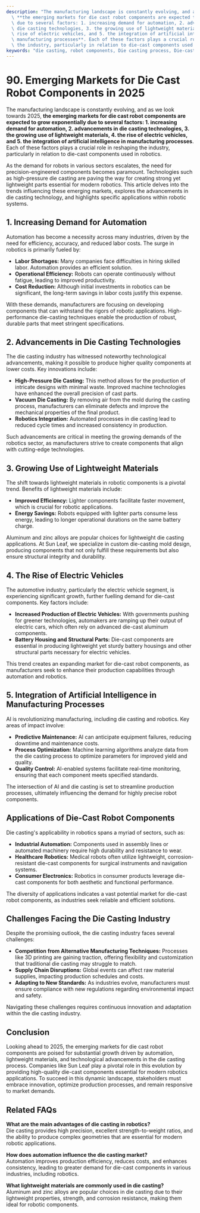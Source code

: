 ```yaml
---
description: "The manufacturing landscape is constantly evolving, and as we look towards 2025,\
  \ **the emerging markets for die cast robot components are expected to grow exponentially\
  \ due to several factors: 1. increasing demand for automation, 2. advancements in\
  \ die casting technologies, 3. the growing use of lightweight materials, 4. the\
  \ rise of electric vehicles, and 5. the integration of artificial intelligence in\
  \ manufacturing processes**. Each of these factors plays a crucial role in reshaping\
  \ the industry, particularly in relation to die-cast components used in robotics. "
keywords: "die casting, robot components, Die casting process, Die-cast aluminum"
---
```

# 90. Emerging Markets for Die Cast Robot Components in 2025

The manufacturing landscape is constantly evolving, and as we look towards 2025, **the emerging markets for die cast robot components are expected to grow exponentially due to several factors: 1. increasing demand for automation, 2. advancements in die casting technologies, 3. the growing use of lightweight materials, 4. the rise of electric vehicles, and 5. the integration of artificial intelligence in manufacturing processes**. Each of these factors plays a crucial role in reshaping the industry, particularly in relation to die-cast components used in robotics. 

As the demand for robots in various sectors escalates, the need for precision-engineered components becomes paramount. Technologies such as high-pressure die casting are paving the way for creating strong yet lightweight parts essential for modern robotics. This article delves into the trends influencing these emerging markets, explores the advancements in die casting technology, and highlights specific applications within robotic systems.

## **1. Increasing Demand for Automation**

Automation has become a necessity across many industries, driven by the need for efficiency, accuracy, and reduced labor costs. The surge in robotics is primarily fueled by:

- **Labor Shortages:** Many companies face difficulties in hiring skilled labor. Automation provides an efficient solution.
- **Operational Efficiency:** Robots can operate continuously without fatigue, leading to improved productivity.
- **Cost Reduction:** Although initial investments in robotics can be significant, the long-term savings in labor costs justify this expense.

With these demands, manufacturers are focusing on developing components that can withstand the rigors of robotic applications. High-performance die-casting techniques enable the production of robust, durable parts that meet stringent specifications.

## **2. Advancements in Die Casting Technologies**

The die casting industry has witnessed noteworthy technological advancements, making it possible to produce higher quality components at lower costs. Key innovations include:

- **High-Pressure Die Casting:** This method allows for the production of intricate designs with minimal waste. Improved machine technologies have enhanced the overall precision of cast parts.
- **Vacuum Die Casting:** By removing air from the mold during the casting process, manufacturers can eliminate defects and improve the mechanical properties of the final product.
- **Robotics Integration:** Automated processes in die casting lead to reduced cycle times and increased consistency in production.

Such advancements are critical in meeting the growing demands of the robotics sector, as manufacturers strive to create components that align with cutting-edge technologies.

## **3. Growing Use of Lightweight Materials**

The shift towards lightweight materials in robotic components is a pivotal trend. Benefits of lightweight materials include:

- **Improved Efficiency:** Lighter components facilitate faster movement, which is crucial for robotic applications.
- **Energy Savings:** Robots equipped with lighter parts consume less energy, leading to longer operational durations on the same battery charge.

Aluminum and zinc alloys are popular choices for lightweight die casting applications. At Sun Leaf, we specialize in custom die-casting mold design, producing components that not only fulfill these requirements but also ensure structural integrity and durability.

## **4. The Rise of Electric Vehicles**

The automotive industry, particularly the electric vehicle segment, is experiencing significant growth, further fuelling demand for die-cast components. Key factors include:

- **Increased Production of Electric Vehicles:** With governments pushing for greener technologies, automakers are ramping up their output of electric cars, which often rely on advanced die-cast aluminum components.
- **Battery Housing and Structural Parts:** Die-cast components are essential in producing lightweight yet sturdy battery housings and other structural parts necessary for electric vehicles.

This trend creates an expanding market for die-cast robot components, as manufacturers seek to enhance their production capabilities through automation and robotics.

## **5. Integration of Artificial Intelligence in Manufacturing Processes**

AI is revolutionizing manufacturing, including die casting and robotics. Key areas of impact involve:

- **Predictive Maintenance:** AI can anticipate equipment failures, reducing downtime and maintenance costs.
- **Process Optimization:** Machine learning algorithms analyze data from the die casting process to optimize parameters for improved yield and quality.
- **Quality Control:** AI-enabled systems facilitate real-time monitoring, ensuring that each component meets specified standards.

The intersection of AI and die casting is set to streamline production processes, ultimately influencing the demand for highly precise robot components.

## **Applications of Die-Cast Robot Components**

Die casting's applicability in robotics spans a myriad of sectors, such as:

- **Industrial Automation:** Components used in assembly lines or automated machinery require high durability and resistance to wear.
- **Healthcare Robotics:** Medical robots often utilize lightweight, corrosion-resistant die-cast components for surgical instruments and navigation systems.
- **Consumer Electronics:** Robotics in consumer products leverage die-cast components for both aesthetic and functional performance.

The diversity of applications indicates a vast potential market for die-cast robot components, as industries seek reliable and efficient solutions.

## **Challenges Facing the Die Casting Industry**

Despite the promising outlook, the die casting industry faces several challenges:

- **Competition from Alternative Manufacturing Techniques:** Processes like 3D printing are gaining traction, offering flexibility and customization that traditional die casting may struggle to match.
- **Supply Chain Disruptions:** Global events can affect raw material supplies, impacting production schedules and costs.
- **Adapting to New Standards:** As industries evolve, manufacturers must ensure compliance with new regulations regarding environmental impact and safety.

Navigating these challenges requires continuous innovation and adaptation within the die casting industry.

## **Conclusion**

Looking ahead to 2025, the emerging markets for die cast robot components are poised for substantial growth driven by automation, lightweight materials, and technological advancements in the die casting process. Companies like Sun Leaf play a pivotal role in this evolution by providing high-quality die-cast components essential for modern robotics applications. To succeed in this dynamic landscape, stakeholders must embrace innovation, optimize production processes, and remain responsive to market demands.

## **Related FAQs**

**What are the main advantages of die casting in robotics?**  
Die casting provides high precision, excellent strength-to-weight ratios, and the ability to produce complex geometries that are essential for modern robotic applications.

**How does automation influence the die casting market?**  
Automation improves production efficiency, reduces costs, and enhances consistency, leading to greater demand for die-cast components in various industries, including robotics.

**What lightweight materials are commonly used in die casting?**  
Aluminum and zinc alloys are popular choices in die casting due to their lightweight properties, strength, and corrosion resistance, making them ideal for robotic components.

